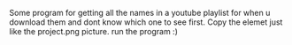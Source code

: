 Some program for getting all the names in a youtube playlist for when u download them and dont know which one to see first.
Copy the elemet just like the project.png picture.
run the program :)
